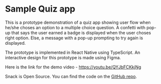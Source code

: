 # Sample Quiz app

This is a prototype demonstration of a quiz app showing user flow when he/she choses an option 
to a multiple choice question. A confetti with pop-up that says the user earned a badge is displayed when the user choses right option. Else, a message with a pop-up prompting to try again is displayed.

The prototype is implemented in React Native using TypeScript. An interactive design for this prototype is made using Figma.

Here is the link for the demo video - https://youtu.be/QYJbFCKkjNg

Snack is Open Source. You can find the code on the [GitHub repo](https://github.com/expo/snack).
